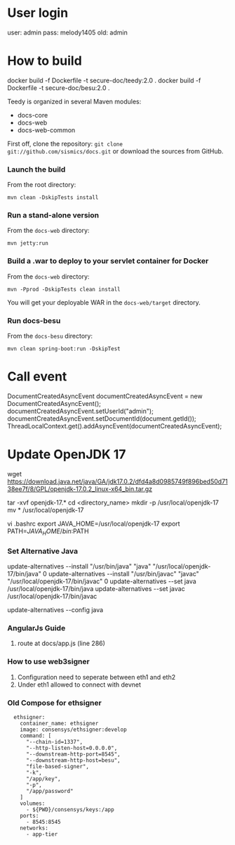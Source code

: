 # User login
user: admin
pass: melody1405
old: admin

# How to build
docker build -f Dockerfile -t secure-doc/teedy:2.0 .
docker build -f Dockerfile -t secure-doc/besu:2.0 .

Teedy is organized in several Maven modules:

- docs-core
- docs-web
- docs-web-common

First off, clone the repository: `git clone git://github.com/sismics/docs.git`
or download the sources from GitHub.

### Launch the build

From the root directory:

```console
mvn clean -DskipTests install
```

### Run a stand-alone version

From the `docs-web` directory:

```console
mvn jetty:run
```

### Build a .war to deploy to your servlet container for Docker

From the `docs-web` directory:

```console
mvn -Pprod -DskipTests clean install
```

You will get your deployable WAR in the `docs-web/target` directory.

### Run docs-besu

From the `docs-besu` directory:

```console
mvn clean spring-boot:run -DskipTest
```

# Call event
DocumentCreatedAsyncEvent documentCreatedAsyncEvent = new DocumentCreatedAsyncEvent();
documentCreatedAsyncEvent.setUserId("admin");
documentCreatedAsyncEvent.setDocumentId(document.getId());
ThreadLocalContext.get().addAsyncEvent(documentCreatedAsyncEvent);

# Update OpenJDK  17
wget https://download.java.net/java/GA/jdk17.0.2/dfd4a8d0985749f896bed50d7138ee7f/8/GPL/openjdk-17.0.2_linux-x64_bin.tar.gz

tar -xvf openjdk-17.*
cd <directory_name>
mkdir -p /usr/local/openjdk-17
mv * /usr/local/openjdk-17

vi .bashrc
export JAVA_HOME=/usr/local/openjdk-17
export PATH=$JAVA_HOME/bin:$PATH

### Set Alternative Java
update-alternatives --install "/usr/bin/java" "java" "/usr/local/openjdk-17/bin/java" 0
update-alternatives --install "/usr/bin/javac" "javac" "/usr/local/openjdk-17/bin/javac" 0
update-alternatives --set java /usr/local/openjdk-17/bin/java
update-alternatives --set javac /usr/local/openjdk-17/bin/javac

update-alternatives --config java
### AngularJs Guide
1. route at docs/app.js (line 286)

### How to use web3signer
1. Configuration need to seperate between eth1 and eth2
2. Under eth1 allowed to connect with devnet


### Old Compose for ethsigner
```
  ethsigner:
    container_name: ethsigner
    image: consensys/ethsigner:develop
    command: [
      "--chain-id=1337",
      "--http-listen-host=0.0.0.0",
      "--downstream-http-port=8545",
      "--downstream-http-host=besu",
      "file-based-signer",
      "-k",
      "/app/key",
      "-p",
      "/app/password"
    ]
    volumes:
      - ${PWD}/consensys/keys:/app
    ports:
      - 8545:8545
    networks:
      - app-tier
```
